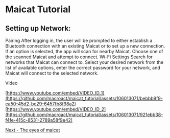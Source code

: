 # Maicat Tutorial
## Setting up Network:

Pairing
After logging in, the user will be prompted to either establish a Bluetooth connection with an existing Maicat or to set up a new connection. If an option is selected, the app will scan for nearby Maicat. Choose one of the scanned Maicat and attempt to connect.
Wi-Fi Settings
Search for networks that Maicat can connect to. Select your desired network from the list of available options, enter the correct password for your network, and Maicat will connect to the selected network.

Video

[https://www.youtube.com/embed/VIDEO_ID_1](https://github.com/macroact/maicat_tutorial/assets/106013071/bebbb9f9-ea50-45d2-be29-6457fb8f98a2)
[https://www.youtube.com/embed/VIDEO_ID_2](https://github.com/macroact/maicat_tutorial/assets/106013071/921ebb38-f4fe-415c-8531-2789a58f9e42)

[Next - The eyes of maicat](../02_maicat_eyes/README.md)
